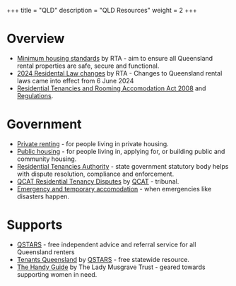+++
title = "QLD"
description = "QLD Resources"
weight = 2
+++

# Overview

- [Minimum housing standards](https://www.rta.qld.gov.au/forms-resources/rental-law-changes/minimum-housing-standards) by RTA - aim to ensure all Queensland rental properties are safe, secure and functional.
- [2024 Residental Law changes](https://www.rta.qld.gov.au/rental-law-changes) by RTA - Changes to Queensland rental laws came into effect from 6 June 2024
- [Residential Tenancies and Rooming Accomodation Act 2008](https://www.legislation.qld.gov.au/view/pdf/inforce/current/act-2008-073) and [Regulations](https://www.legislation.qld.gov.au/view/pdf/inforce/current/sl-2009-0074).

# Government

- [Private renting](https://www.qld.gov.au/housing/renting) - for people living in private housing.
- [Public housing](https://www.qld.gov.au/housing/public-community-housing) - for people living in, applying for, or building public and community housing.
- [Residential Tenancies Authority](https://www.rta.qld.gov.au/) - state government statutory body helps with dispute resolution, compliance and enforcement.
- [QCAT Residential Tenancy Disputes](https://www.qcat.qld.gov.au/case-types/residential-tenancy-dispute-process) by [QCAT](https://www.qcat.qld.gov.au) - tribunal.
- [Emergency and temporary accomodation](https://www.qld.gov.au/housing/emergency-temporary-accommodation) - when emergencies like disasters happen.

# Supports

- [QSTARS](https://qstars.org.au/) - free independent advice and referral service for all Queensland renters
- [Tenants Queensland](https://tenantsqld.org.au/) by [QSTARS](https://qstars.org.au/) - free statewide resource.
- [The Handy Guide](https://thehandyguide.com.au/) by The Lady Musgrave Trust - geared towards supporting women in need.